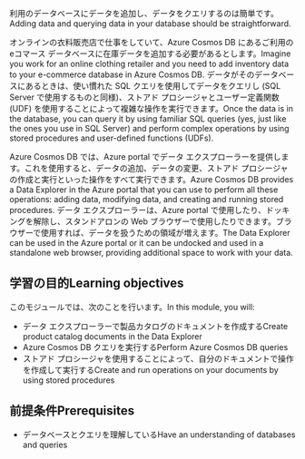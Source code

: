 <span data-ttu-id="edda4-101">利用のデータベースにデータを追加し、データをクエリするのは簡単です。</span><span class="sxs-lookup"><span data-stu-id="edda4-101">Adding data and querying data in your database should be straightforward.</span></span> 

<span data-ttu-id="edda4-102">オンラインの衣料販売店で仕事をしていて、Azure Cosmos DB にあるご利用の eコマース データベースに在庫データを追加する必要があるとします。</span><span class="sxs-lookup"><span data-stu-id="edda4-102">Imagine you work for an online clothing retailer and you need to add inventory data to your e-commerce database in Azure Cosmos DB.</span></span> <span data-ttu-id="edda4-103">データがそのデータベースにあるときは、使い慣れた SQL クエリを使用してデータをクエリし (SQL Server で使用するものと同様)、ストアド プロシージャとユーザー定義関数 (UDF) を使用することによって複雑な操作を実行できます。</span><span class="sxs-lookup"><span data-stu-id="edda4-103">Once the data is in the database, you can query it by using familiar SQL queries (yes, just like the ones you use in SQL Server) and perform complex operations by using stored procedures and user-defined functions (UDFs).</span></span>

<span data-ttu-id="edda4-104">Azure Cosmos DB では、Azure portal でデータ エクスプローラーを提供します。これを使用すると、データの追加、データの変更、ストアド プロシージャの作成と実行といった操作をすべて実行できます。</span><span class="sxs-lookup"><span data-stu-id="edda4-104">Azure Cosmos DB provides a Data Explorer in the Azure portal that you can use to perform all these operations: adding data, modifying data, and creating and running stored procedures.</span></span> <span data-ttu-id="edda4-105">データ エクスプローラーは、Azure portal で使用したり、ドッキングを解除し、スタンドアロンの Web ブラウザーで使用したりできます。ブラウザーで使用すれば、データを扱うための領域が増えます。</span><span class="sxs-lookup"><span data-stu-id="edda4-105">The Data Explorer can be used in the Azure portal or it can be undocked and used in a standalone web browser, providing additional space to work with your data.</span></span>

## <a name="learning-objectives"></a><span data-ttu-id="edda4-106">学習の目的</span><span class="sxs-lookup"><span data-stu-id="edda4-106">Learning objectives</span></span>

<span data-ttu-id="edda4-107">このモジュールでは、次のことを行います。</span><span class="sxs-lookup"><span data-stu-id="edda4-107">In this module, you will:</span></span>

- <span data-ttu-id="edda4-108">データ エクスプローラーで製品カタログのドキュメントを作成する</span><span class="sxs-lookup"><span data-stu-id="edda4-108">Create product catalog documents in the Data Explorer</span></span>
- <span data-ttu-id="edda4-109">Azure Cosmos DB クエリを実行する</span><span class="sxs-lookup"><span data-stu-id="edda4-109">Perform Azure Cosmos DB queries</span></span>
- <span data-ttu-id="edda4-110">ストアド プロシージャを使用することによって、自分のドキュメントで操作を作成して実行する</span><span class="sxs-lookup"><span data-stu-id="edda4-110">Create and run operations on your documents by using stored procedures</span></span>

## <a name="prerequisites"></a><span data-ttu-id="edda4-111">前提条件</span><span class="sxs-lookup"><span data-stu-id="edda4-111">Prerequisites</span></span>

- <span data-ttu-id="edda4-112">データベースとクエリを理解している</span><span class="sxs-lookup"><span data-stu-id="edda4-112">Have an understanding of databases and queries</span></span>
